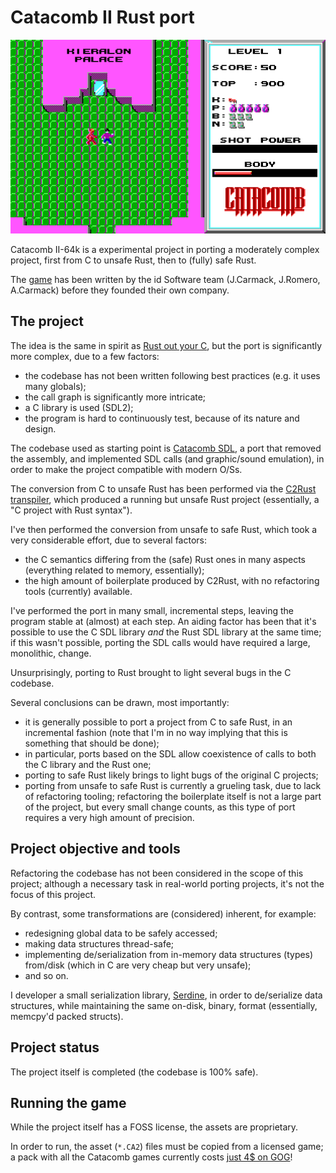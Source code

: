 # Catacomb II Rust port

![Screenshot](/misc/readme_screenshot.png?raw=true)

Catacomb II-64k is a experimental project in porting a moderately complex project, first from C to unsafe Rust, then to (fully) safe Rust.

The [game](https://en.wikipedia.org/wiki/Catacomb_(video_game)) has been written by the id Software team (J.Carmack, J.Romero, A.Carmack) before they founded their own company.

## The project

The idea is the same in spirit as [Rust out your C](https://www.youtube.com/watch?v=SKGVItFlK3w), but the port is significantly more complex, due to a few factors:

- the codebase has not been written following best practices (e.g. it uses many globals);
- the call graph is significantly more intricate;
- a C library is used (SDL2);
- the program is hard to continuously test, because of its nature and design.

The codebase used as starting point is [Catacomb SDL](https://github.com/Blzut3/CatacombSDL), a port that removed the assembly, and implemented SDL calls (and graphic/sound emulation), in order to make the project compatible with modern O/Ss.

The conversion from C to unsafe Rust has been performed via the [C2Rust transpiler](https://github.com/immunant/c2rust), which produced a running but unsafe Rust project (essentially, a "C project with Rust syntax").

I've then performed the conversion from unsafe to safe Rust, which took a very considerable effort, due to several factors:

- the C semantics differing from the (safe) Rust ones in many aspects (everything related to memory, essentially);
- the high amount of boilerplate produced by C2Rust, with no refactoring tools (currently) available.

I've performed the port in many small, incremental steps, leaving the program stable at (almost) at each step. An aiding factor has been that it's possible to use the C SDL library *and* the Rust SDL library at the same time; if this wasn't possible, porting the SDL calls would have required a large, monolithic, change.

Unsurprisingly, porting to Rust brought to light several bugs in the C codebase.

Several conclusions can be drawn, most importantly:

- it is generally possible to port a project from C to safe Rust, in an incremental fashion (note that I'm in no way implying that this is something that should be done);
- in particular, ports based on the SDL allow coexistence of calls to both the C library and the Rust one;
- porting to safe Rust likely brings to light bugs of the original C projects;
- porting from unsafe to safe Rust is currently a grueling task, due to lack of refactoring tooling; refactoring the boilerplate itself is not a large part of the project, but every small change counts, as this type of port requires a very high amount of precision.

## Project objective and tools

Refactoring the codebase has not been considered in the scope of this project; although a necessary task in real-world porting projects, it's not the focus of this project.

By contrast, some transformations are (considered) inherent, for example:

- redesigning global data to be safely accessed;
- making data structures thread-safe;
- implementing de/serialization from in-memory data structures (types) from/disk (which in C are very cheap but very unsafe);
- and so on.

I developer a small serialization library, [Serdine](https://github.com/64kramsystem/serdine), in order to de/serialize data structures, while maintaining the same on-disk, binary, format (essentially, memcpy'd packed structs).

## Project status

The project itself is completed (the codebase is 100% safe).

## Running the game

While the project itself has a FOSS license, the assets are proprietary.

In order to run, the asset (`*.CA2`) files must be copied from a licensed game; a pack with all the Catacomb games currently costs [just 4$ on GOG](https://www.gog.com/de/game/catacombs_pack)!
